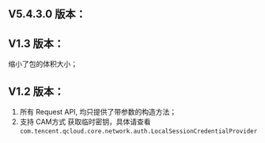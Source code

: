 
## V5.4.3.0 版本：



## V1.3 版本：

缩小了包的体积大小；


## V1.2 版本：

1. 所有 Request API, 均只提供了带参数的构造方法；
2. 支持 CAM方式 获取临时密钥，具体请查看 `com.tencent.qcloud.core.network.auth.LocalSessionCredentialProvider`

